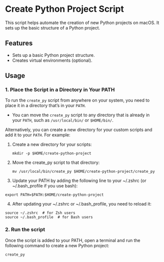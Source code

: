 # Create Python Project Script

This script helps automate the creation of new Python projects on macOS. It sets up the basic structure of a Python project.

## Features

- Sets up a basic Python project structure.
- Creates virtual environments (optional).

## Usage

### 1. **Place the Script in a Directory in Your PATH**

To run the `create_py` script from anywhere on your system, you need to place it in a directory that’s in your `PATH`.

- You can move the `create_py` script to any directory that is already in your `PATH`, such as `/usr/local/bin/` or `$HOME/bin/`.

Alternatively, you can create a new directory for your custom scripts and add it to your `PATH`. For example:

1. Create a new directory for your scripts:
   ```
   mkdir -p $HOME/create-python-project
   ```
2.	Move the create_py script to that directory:
    ```
    mv /usr/local/bin/create_py $HOME/create-python-project/create_py
    ```
3.	Update your PATH by adding the following line to your ~/.zshrc (or ~/.bash_profile if you use bash):
   ```
   export PATH=$PATH:$HOME/create-python-project
   ```
4.	After updating your ~/.zshrc or ~/.bash_profile, you need to reload it:
   ```
   source ~/.zshrc  # for Zsh users
   source ~/.bash_profile  # for Bash users
   ```   
### 2. **Run the script**
Once the script is added to your PATH, open a terminal and run the following command to create a new Python project:
   ```
   create_py
   ```
